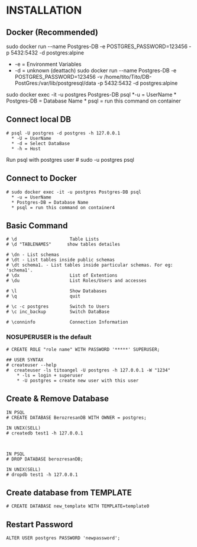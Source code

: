 # INSTALLATION

## Docker (Recommended)

sudo docker run --name Postgres-DB -e POSTGRES_PASSWORD=123456 -p 5432:5432 -d postgres:alpine

* -e = Environment Variables
* -d = unknown (deattach)
sudo docker run --name Postgres-DB -e POSTGRES_PASSWORD=123456 -v /home/tito/Tito/DB-PostGres:/var/lib/postgresql/data -p 5432:5432 -d postgres:alpine

sudo docker exec -it -u postgres Postgres-DB psql
    *-u = UserName
    * Postgres-DB = Database Name
    * psql = run this command on container

## Connect local DB

    # psql -U postgres -d postgres -h 127.0.0.1
      * -U = UserName
      * -d = Select DataBase
      * -h = Host
  Run psql with postgres user
    # sudo -u postgres psql

## Connect to Docker

    # sudo docker exec -it -u postgres Postgres-DB psql
      * -u = UserName
      * Postgres-DB = Database Name
      * psql = run this command on container4

## Basic Command

    # \d                    Table Lists
    # \d "TABLENAMES"      show tables detailes

    # \dn - List schemas
    # \dt - List tables inside public schemas
    # \dt schema1. - List tables inside particular schemas. For eg: 'schema1'.
    # \dx                   List of Extentions
    # \du                   List Roles/Users and accesses

    # \l                    Show Databases
    # \q                    quit
    
    # \c -c postgres        Switch to Users
    # \c inc_backup         Switch DataBase
    
    # \conninfo             Connection Information

### NOSUPERUSER is the default

    # CREATE ROLE "role name" WITH PASSWORD '*****' SUPERUSER;

    ## USER SYNTAX
    # createuser --help
    #  createuser -ls titoangel -U postgres -h 127.0.0.1 -W "1234"
        * -ls = login + superuser
        * -U postgres = create new user with this user

## Create & Remove Database

    IN PSQL
    # CREATE DATABASE BerozresanDB WITH OWNER = postgres;
    
    IN UNIX(SELL)
    # createdb test1 -h 127.0.0.1



    IN PSQL
    # DROP DATABASE berozresanDB;
    
    IN UNIX(SELL)
    # dropdb test1 -h 127.0.0.1

## Create database from TEMPLATE

    # CREATE DATABASE new_template WITH TEMPLATE=template0

## Restart Password

    ALTER USER postgres PASSWORD 'newpassword';
